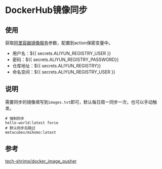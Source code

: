 # DockerHub镜像同步

## 使用

获取[阿里容器镜像服务](https://cr.console.aliyun.com/)参数，配置到action保密变量中。

* 用户名：${{ secrets.ALIYUN_REGISTRY_USER }}
* 密码：${{ secrets.ALIYUN_REGISTRY_PASSWORD}}
* 仓库地址：${{ secrets.ALIYUN_REGISTRY}}
* 命名空间：${{ secrets.ALIYUN_REGISTRY_USER }}

## 说明

需要同步的镜像填写到`images.txt`即可，默认每日周一同步一次，也可以手动触发。

```
# 强制同步
hello-world:latest force
# 默认同步后跳过
metacubex/mihomo:latest
```

## 参考

[tech-shrimp/docker_image_pusher](https://github.com/tech-shrimp/docker_image_pusher)